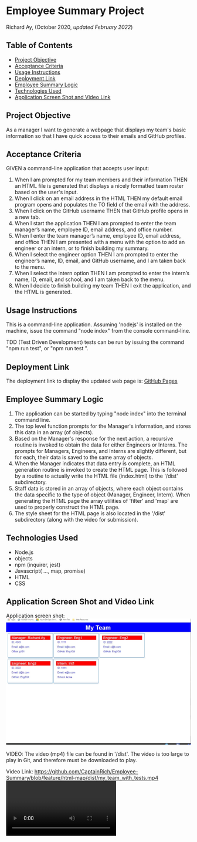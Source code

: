 # Employee Summary Project

Richard Ay, (October 2020, *updated February 2022*)

## Table of Contents
* [Project Objective](#project-objective)
* [Acceptance Criteria](#acceptance-criteria)
* [Usage Instructions](#usage-instructions)
* [Deployment Link](#deployment-link)
* [Employee Summary Logic](#employee-summary-logic)
* [Technologies Used](#technologies-used)
* [Application Screen Shot and Video Link](#application-screen-shot-and-video-link)



## Project Objective
As a manager I want to generate a webpage that displays my team's basic information so that I have quick access to their emails and GitHub profiles.

## Acceptance Criteria
GIVEN a command-line application that accepts user input:

1) When I am prompted for my team members and their information THEN an HTML file is generated that displays a nicely formatted team roster based on the user's input.
2) When I click on an email address in the HTML THEN my default email program opens and populates the TO field of the email with the address.
3) When I click on the GitHub username THEN that GitHub profile opens in a new tab.
4) When I start the application THEN I am prompted to enter the team manager’s name, employee ID, email address, and office number.
5) When I enter the team manager’s name, employee ID, email address, and office THEN I am presented with a menu with the option to add an engineer or an intern, or to finish building my summary.
6) When I select the engineer option THEN I am prompted to enter the engineer’s name, ID, email, and GitHub username, and I am taken back to the menu.
7) When I select the intern option THEN I am prompted to enter the intern’s name, ID, email, and school, and I am taken back to the menu.
8) When I decide to finish building my team THEN I exit the application, and the HTML is generated.

## Usage Instructions
This is a command-line application.  Assuming 'nodejs' is installed on the machine, issue the command "node index" from the console command-line.

TDD (Test Driven Development) tests can be run by issuing the command "npm run test", or "npm run test <object>".

## Deployment Link
The deployment link to display the updated web page is: 
[GitHub Pages](https://github.com/CaptainRich/Employee-Summary) 

## Employee Summary Logic

1) The application can be started by typing "node index" into the terminal command line.
2) The top level function prompts for the Manager's information, and stores this data in an array (of objects).
3) Based on the Manager's response for the next action, a recursive routine is invoked to obtain the data for either Engineers or Interns.  The prompts for Managers, Engineers, and Interns are slightly different, but for each, their data is saved to the same array of objects.
4) When the Manager indicates that data entry is complete, an HTML generation routine is invoked to create the HTML page.  This is followed by a routine to actually write the HTML file (index.html) to the '/dist' subdirectory.
5) Staff data is stored in an array of objects, where each object contains the data specific to the type of object (Manager, Engineer, Intern).  When generating the HTML page the array utilities of 'filter' and 'map' are used to properly construct the HTML page.
6) The style sheet for the HTML page is also located in the '/dist' subdirectory (along with the video for submission).

## Technologies Used
* Node.js
* objects
* npm (inquirer, jest)
* Javascript( ..., map, promise)
* HTML
* CSS

## Application Screen Shot and Video Link

Application screen shot:
![Employee Summary Image](./screenshot1.jpg)

VIDEO:  The video (mp4) file can be found in '/dist'.  The video is too large to play in Git, and therefore must be downloaded to play.

Video Link: https://github.com/CaptainRich/Employee-Summary/blob/feature/html-map/dist/my_team_with_tests.mp4 
![Walk thru Video](https://github.com/CaptainRich/Employee-Summary/blob/feature/html-map/dist/my_team_with_tests.mp4)

